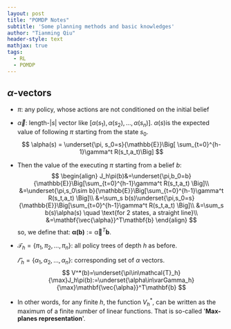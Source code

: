 ```yaml
---
layout: post
title: "POMDP Notes"
subtitle: 'Some planning methods and basic knowledges'
author: "Tianming Qiu"
header-style: text
mathjax: true
tags:
  - RL
  - POMDP
---
```


## $\alpha$-vectors
- $\pi$: any policy, whose actions are not conditioned on the initial belief

- $\vec{\alpha}$: length-$\vert s\vert$ vector like $[\alpha(s_1),\alpha(s_2),\dots ,\alpha(s_n)]$. $\alpha(s)$is the expected value of following $\pi$ starting from the state $s_0$.  
  $$
  \alpha(s) = \underset{\pi, s_0=s}{\mathbb{E}}\Big[  \sum_{t=0}^{h-1}\gamma^t R(s_t,a_t)\Big]
  $$

- Then the value of the executing $\pi$ starting from a belief $b$:  
  $$
  \begin{align}
  J_h\pi(b)&=\underset{\pi,b_0=b}{\mathbb{E}}\Big[\sum_{t=0}^{h-1}\gamma^t R(s_t,a_t) \Big]\\
  &=\underset{\pi,s_0\sim b}{\mathbb{E}}\Big[\sum_{t=0}^{h-1}\gamma^t R(s_t,a_t) \Big]\\
  &=\sum_s b(s)\underset{\pi,s_0=s}{\mathbb{E}}\Big[\sum_{t=0}^{h-1}\gamma^t R(s_t,a_t) \Big]\\
  &=\sum_s b(s)\alpha(s) \quad \text{for 2 states, a straight line}\\
  &=\mathbf{\vec{\alpha}}^T\mathbf{b}
  \end{align}
  $$
  so, we define that: $\mathbf{\alpha(b)}:=\mathbb{\vec{\alpha}}^T\mathbf{b}$.

- $\mathcal{T}_h=\{\pi_1,\pi_2,\dots,\pi_n\}$: all policy trees of depth $h$ as before.

  $\varGamma_h=\{\alpha_1,\alpha_2,\dots,\alpha_n\}$: corresponding set of $\alpha$ vectors.
  $$
  V^*(b)=\underset{\pi\in\mathcal{T}_h}{\max}J_h\pi(b):=\underset{\alpha\in\varGamma_h}{\max}\mathbf{\vec{\alpha}}^T\mathbf{b}
  $$

- In other words, for any finite $h$, the function $V_h^*$, can be written as the maximum of a finite number of linear functions. That is so-called '**Max-planes representation**'.






